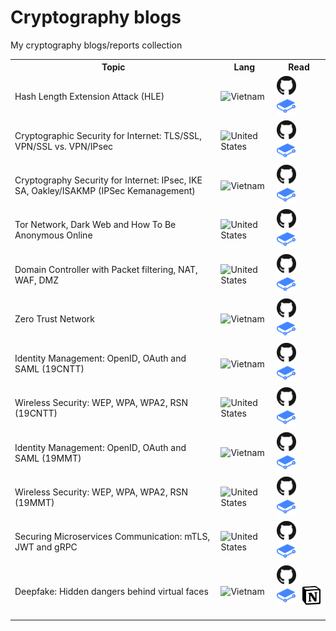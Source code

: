 # Cryptography blogs

My cryptography blogs/reports collection

<table>
    <tbody>
        <tr>
            <th> Topic </th>
            <th> Lang </th>
            <th> Read </th>
        </tr>
        <tr>
            <td> Hash Length Extension Attack (HLE) </td>
            <td> <img src="https://flagcdn.com/vn.svg" width="30" alt="Vietnam" /> </td>
            <td>
                <a href="docs/hash_length_extension_attack.md"><img src="img/github_logo.svg" height="30" alt="github" /></a>
                &nbsp;
                <a href="https://duckymomo20012.gitbook.io/crypto-learning/crypto-blogs/hash-length-extension-attack-hle"><img src="img/gitbook_logo.svg" height="30" alt="gitbook" /></a>
                &nbsp;
            </td>
        </tr>
        <tr>
            <td> Cryptographic Security for Internet: TLS/SSL, VPN/SSL vs. VPN/IPsec </td>
            <td> <img src="https://flagcdn.com/us.svg" width="30" alt="United States" /> </td>
            <td>
                <a href="docs/tls_ssl_vpn.md"><img src="img/github_logo.svg" height="30" alt="github" /></a>
                &nbsp;
                <a href="https://duckymomo20012.gitbook.io/crypto-learning/crypto-blogs/cryptographic-security-for-internet-tls-ssl-vpn-ssl-vs.-vpn-ipsec"><img src="img/gitbook_logo.svg" height="30" alt="gitbook" /></a>
                &nbsp;
            </td>
        </tr>
        <tr>
            <td> Cryptography Security for Internet: IPsec, IKE SA, Oakley/ISAKMP (IPSec Kemanagement) </td>
            <td> <img src="https://flagcdn.com/vn.svg" width="30" alt="Vietnam" /> </td>
            <td>
                <a href="docs/ipsec_ikesa_isakmp.md"><img src="img/github_logo.svg" height="30" alt="github" /></a>
                &nbsp;
                <a href="https://duckymomo20012.gitbook.io/crypto-learning/crypto-blogs/cryptography-security-for-internet-ipsec-ike-sa-oakley-isakmp-ipsec-kemanagement"><img src="img/gitbook_logo.svg" height="30" alt="gitbook" /></a>
                &nbsp;
            </td>
        </tr>
        <tr>
            <td> Tor Network, Dark Web and How To Be Anonymous Online </td>
            <td> <img src="https://flagcdn.com/us.svg" width="30" alt="United States" /> </td>
            <td>
                <a href="docs/tor.md"><img src="img/github_logo.svg" height="30" alt="github" /></a>
                &nbsp;
                <a href="https://duckymomo20012.gitbook.io/crypto-learning/crypto-blogs/tor-network-dark-web-and-how-to-be-anonymous-online"><img src="img/gitbook_logo.svg" height="30" alt="gitbook" /></a>
                &nbsp;
            </td>
        </tr>
        <tr>
            <td> Domain Controller with Packet filtering, NAT, WAF, DMZ </td>
            <td> <img src="https://flagcdn.com/us.svg" width="30" alt="United States" /> </td>
            <td>
                <a href="docs/domain_controller.md"><img src="img/github_logo.svg" height="30" alt="github" /></a>
                &nbsp;
                <a href="https://duckymomo20012.gitbook.io/crypto-learning/crypto-blogs/domain-controller-with-packet-filtering-nat-waf-dmz"><img src="img/gitbook_logo.svg" height="30" alt="gitbook" /></a>
                &nbsp;
            </td>
        </tr>
        <tr>
            <td> Zero Trust Network </td>
            <td> <img src="https://flagcdn.com/vn.svg" width="30" alt="Vietnam" /> </td>
            <td>
                <a href="docs/zero_trust_network.md"><img src="img/github_logo.svg" height="30" alt="github" /></a>
                &nbsp;
                <a href="https://duckymomo20012.gitbook.io/crypto-learning/crypto-blogs/zero-trust-network"><img src="img/gitbook_logo.svg" height="30" alt="gitbook" /></a>
                &nbsp;
            </td>
        </tr>
        <tr>
            <td> Identity Management: OpenID, OAuth and SAML (19CNTT) </td>
            <td> <img src="https://flagcdn.com/vn.svg" width="30" alt="Vietnam" /> </td>
            <td>
                <a href="docs/identity_management.md"><img src="img/github_logo.svg" height="30" alt="github" /></a>
                &nbsp;
                <a href="https://duckymomo20012.gitbook.io/crypto-learning/crypto-blogs/identity-management-openid-oauth-and-saml-19cntt"><img src="img/gitbook_logo.svg" height="30" alt="gitbook" /></a>
                &nbsp;
            </td>
        </tr>
        <tr>
            <td> Wireless Security: WEP, WPA, WPA2, RSN (19CNTT) </td>
            <td> <img src="https://flagcdn.com/us.svg" width="30" alt="United States" /> </td>
            <td>
                <a href="docs/wireless_security.md"><img src="img/github_logo.svg" height="30" alt="github" /></a>
                &nbsp;
                <a href="https://duckymomo20012.gitbook.io/crypto-learning/crypto-blogs/wireless-security-wep-wpa-wpa2-rsn-19cntt"><img src="img/gitbook_logo.svg" height="30" alt="gitbook" /></a>
                &nbsp;
            </td>
        </tr>
        <tr>
            <td> Identity Management: OpenID, OAuth and SAML (19MMT) </td>
            <td> <img src="https://flagcdn.com/vn.svg" width="30" alt="Vietnam" /> </td>
            <td>
                <a href="docs/identity_management_19mmt.md"><img src="img/github_logo.svg" height="30" alt="github" /></a>
                &nbsp;
                <a href="https://duckymomo20012.gitbook.io/crypto-learning/crypto-blogs/identity-management-openid-oauth-and-saml-19mmt"><img src="img/gitbook_logo.svg" height="30" alt="gitbook" /></a>
                &nbsp;
            </td>
        </tr>
        <tr>
            <td> Wireless Security: WEP, WPA, WPA2, RSN (19MMT) </td>
            <td> <img src="https://flagcdn.com/us.svg" width="30" alt="United States" /> </td>
            <td>
                <a href="docs/wireless_security_19mmt.md"><img src="img/github_logo.svg" height="30" alt="github" /></a>
                &nbsp;
                <a href="https://duckymomo20012.gitbook.io/crypto-learning/crypto-blogs/wireless-security-wep-wpa-wpa2-rsn-19mmt"><img src="img/gitbook_logo.svg" height="30" alt="gitbook" /></a>
                &nbsp;
            </td>
        </tr>
        <tr>
            <td> Securing Microservices Communication: mTLS, JWT and gRPC </td>
            <td> <img src="https://flagcdn.com/us.svg" width="30" alt="United States" /> </td>
            <td>
                <a href="docs/securing_microservices.md"><img src="img/github_logo.svg" height="30" alt="github" /></a>
                &nbsp;
                <a href="https://duckymomo20012.gitbook.io/crypto-learning/crypto-blogs/securing-microservices-communication-mtls-jwt-and-grpc"><img src="img/gitbook_logo.svg" height="30" alt="gitbook" /></a>
                &nbsp;
            </td>
        </tr>
        <tr>
            <td> Deepfake: Hidden dangers behind virtual faces </td>
            <td> <img src="https://flagcdn.com/vn.svg" width="30" alt="Vietnam" /> </td>
            <td>
                <a href="docs/deepfake.md"><img src="img/github_logo.svg" height="30" alt="github" /></a>
                &nbsp;
                <a href="https://duckymomo20012.gitbook.io/crypto-learning/crypto-blogs/deepfake-hidden-dangers-behind-virtual-faces"><img src="img/gitbook_logo.svg" height="30" alt="gitbook" /></a>
                &nbsp;
                <a href="https://irradiated-hippodraco-e85.notion.site/Deepfake-Nguy-hi-m-ti-m-t-ng-n-sau-nh-ng-g-ng-m-t-o-570653ce46e64e80a3fa0c8dd5012219"><img src="img/notion_logo.svg" height="30" alt="notion" /></a>
                &nbsp;
            </td>
        </tr>
    </tbody>
</table>
